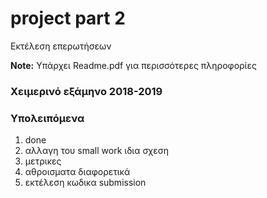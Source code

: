 # project part 2

Εκτέλεση επερωτήσεων

**Note:** Υπάρχει Readme.pdf για περισσότερες πληροφορίες

### Χειμερινό εξάμηνο 2018-2019

### Υπολειπόμενα ###

1) done
2) αλλαγη του small work ιδια σχεση
3) μετρικες
4) αθροισματα διαφορετικά
5) εκτέλεση κωδικα submission
